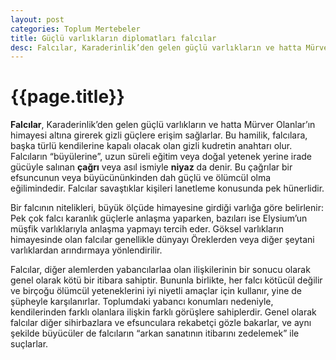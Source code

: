 ```yaml
---
layout: post
categories: Toplum Mertebeler
title: Güçlü varlıkların diplomatları falcılar
desc: Falcılar, Karaderinlik’den gelen güçlü varlıkların ve hatta Mürver Olanlar’ın himayesi altına girerek gizli güçlere erişim sağlarlar.
---
```


# {{page.title}}
**Falcılar**, Karaderinlik’den gelen güçlü varlıkların ve hatta Mürver Olanlar’ın himayesi altına girerek gizli güçlere erişim sağlarlar. Bu hamilik, falcılara, başka türlü kendilerine kapalı olacak olan gizli kudretin anahtarı olur. Falcıların “büyülerine”, uzun süreli eğitim veya doğal yetenek yerine irade gücüyle salınan **çağrı** veya asıl ismiyle **niyaz** da denir. Bu çağrılar bir efsuncunun veya büyücününkinden dah güçlü ve ölümcül olma eğilimindedir. Falcılar savaştıklar kişileri lanetleme konusunda pek hünerlidir.

Bir falcının nitelikleri, büyük ölçüde himayesine girdiği varlığa göre belirlenir: Pek çok falcı karanlık güçlerle anlaşma yaparken, bazıları ise Elysium’un müşfik varlıklarıyla anlaşma yapmayı tercih eder. Göksel varlıkların himayesinde olan falcılar genellikle dünyayı Öreklerden veya diğer şeytani varlıklardan arındırmaya yönlendirilir.

Falcılar, diğer alemlerden yabancılarlaa olan ilişkilerinin bir sonucu olarak genel olarak kötü bir itibara sahiptir. Bununla birlikte, her falcı kötücül değilir ve birçoğu ölümcül yeteneklerini iyi niyetli amaçlar için kullanır, yine de şüpheyle karşılanırlar. Toplumdaki yabancı konumları nedeniyle, kendilerinden farklı olanlara ilişkin farklı görüşlere sahiplerdir. Genel olarak falcılar diğer sihirbazlara ve efsunculara rekabetçi gözle bakarlar, ve aynı şekilde büyücüler de falcıların “arkan sanatının itibarını zedelemek” ile suçlarlar.